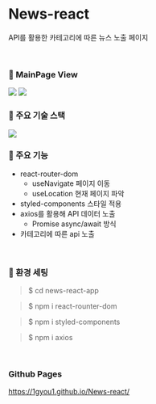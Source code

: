 # News-react

API를 활용한 카테고리에 따른 뉴스 노출 페이지

<br>

### 👀 MainPage View

<img src="https://github.com/1GYOU1/News-react/assets/90018379/bfcb4715-aa2a-4a3c-aa50-61ecdda55ded">
<img src="https://github.com/1GYOU1/News-react/assets/90018379/5ae04890-3455-4cee-8f10-3f08ee6fb575">

<br>

### 📌 주요 기술 스택

<img src="https://img.shields.io/badge/React-61DAFB?style=flat-square&logo=React&logoColor=white"/>

<br>

### 📌 주요 기능

- react-router-dom
    - useNavigate 페이지 이동
    - useLocation 현재 페이지 파악
- styled-components 스타일 적용
- axios를 활용해 API 데이터 노출
    - Promise async/await 방식 
- 카테고리에 따른 api 노출

<br>

### 📌 환경 세팅

>$ cd news-react-app

>$ npm i react-rounter-dom

>$ npm i styled-components

>$ npm i axios

<br>

### Github Pages

https://1gyou1.github.io/News-react/
